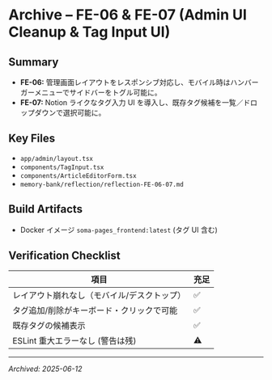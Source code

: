 # Archive – FE-06 & FE-07 (Admin UI Cleanup & Tag Input UI)

## Summary
- **FE-06:** 管理画面レイアウトをレスポンシブ対応し、モバイル時はハンバーガーメニューでサイドバーをトグル可能に。
- **FE-07:** Notion ライクなタグ入力 UI を導入し、既存タグ候補を一覧／ドロップダウンで選択可能に。

## Key Files
- `app/admin/layout.tsx`
- `components/TagInput.tsx`
- `components/ArticleEditorForm.tsx`
- `memory-bank/reflection/reflection-FE-06-07.md`

## Build Artifacts
- Docker イメージ `soma-pages_frontend:latest` (タグ UI 含む)

## Verification Checklist
| 項目 | 充足 |
|------|------|
| レイアウト崩れなし（モバイル/デスクトップ） | ✅ |
| タグ追加/削除がキーボード・クリックで可能 | ✅ |
| 既存タグの候補表示 | ✅ |
| ESLint 重大エラーなし (警告は残) | ⚠️ |

---

_Archived: 2025-06-12_ 
